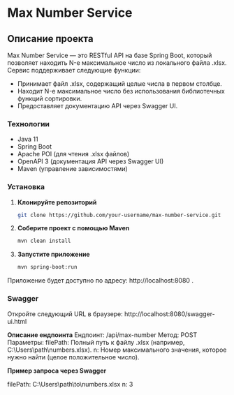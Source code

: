 # Max Number Service

## Описание проекта

Max Number Service — это RESTful API на базе Spring Boot, который позволяет находить N-е максимальное число из локального файла .xlsx. Сервис поддерживает следующие функции:

- Принимает файл .xlsx, содержащий целые числа в первом столбце.
- Находит N-е максимальное число без использования библиотечных функций сортировки.
- Предоставляет документацию API через Swagger UI.

### Технологии
- Java 11
- Spring Boot
- Apache POI (для чтения .xlsx файлов)
- OpenAPI 3 (документация API через Swagger UI)
- Maven (управление зависимостями)

### Установка

1. **Клонируйте репозиторий**

   ```sh
   git clone https://github.com/your-username/max-number-service.git

2. **Соберите проект с помощью Maven**
   
   ```sh
   mvn clean install

3. **Запустите приложение**
   ```sh
   mvn spring-boot:run

Приложение будет доступно по адресу: http://localhost:8080 .

### Swagger

Откройте следующий URL в браузере:
http://localhost:8080/swagger-ui.html

**Описание ендпоинта**
Ендпоинт: /api/max-number
Метод: POST
Параметры:
filePath: Полный путь к файлу .xlsx (например, C:\Users\path\numbers.xlsx).
n: Номер максимального значения, которое нужно найти (целое положительное число).

**Пример запроса через Swagger**

filePath: C:\Users\path\to\numbers.xlsx
n: 3
